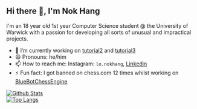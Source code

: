 ## Hi there 👋, I'm Nok Hang

I'm an 18 year old 1st year Computer Science student @ the University of Warwick with a passion for developing all sorts of unusual and impractical projects.
 
- 🔭 I’m currently working on [tutorial2](https://github.com/bakerpdgit/tutorial2) and [tutorial3](https://github.com/bakerpdgit/tutorial3)
- 😄 Pronouns: he/him
- 📫 How to reach me: Instagram: `lo.nokhang`, [Linkedin](https://www.linkedin.com/in/nok-hang-lo-2695a6282/)
- ⚡ Fun fact: I got banned on chess.com 12 times whilst working on [BlueBotChessEngine](https://github.com/BlueTot/BlueBotChessEngine)

<!--
**BlueTot/BlueTot** is a ✨ _special_ ✨ repository because its `README.md` (this file) appears on your GitHub profile.

Here are some ideas to get you started:

- 🔭 I’m currently working on ...
- 🌱 I’m currently learning ...
- 👯 I’m looking to collaborate on ...
- 🤔 I’m looking for help with ...
- 💬 Ask me about ...
- 📫 How to reach me: ...
- 😄 Pronouns: ...
- ⚡ Fun fact: ...
-->

[![Github Stats](https://github-readme-stats.vercel.app/api?username=BlueTot&theme=tokyonight&show_icons=true)](https://github.com/BlueTot)
</br>
[![Top Langs](https://github-readme-stats.vercel.app/api/top-langs?username=BlueTot&theme=tokyonight&show_icons=true)](https://github.com/BlueTot)
